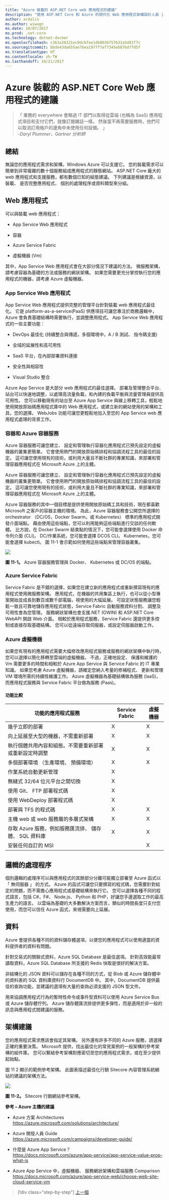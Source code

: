 ```yaml
---
title: "Azure 裝載的 ASP.NET Core web 應用程式的建議"
description: "使用 ASP.NET Core 和 Azure 的現代化 Web 應用程式架構設計人員 |Azure 裝載的 ASP.NET web 應用程式的建議"
author: ardalis
ms.author: wiwagn
ms.date: 10/07/2017
ms.prod: .net-core
ms.technology: dotnet-docker
ms.openlocfilehash: c361a28321ec9dcbfee1db8036757632a5d81f7c
ms.sourcegitcommit: bbde43da655ae7bea1977f7af7345eb87bd7fd5f
ms.translationtype: HT
ms.contentlocale: zh-TW
ms.lasthandoff: 10/21/2017
---
```

# <a name="azure-hosting-recommendations-for-aspnet-core-web-apps"></a>Azure 裝載的 ASP.NET Core Web 應用程式的建議

> 「 業務的 everywhere 會略過 IT 部門以取得從雲端 (也稱為 SaaS) 應用程式項目和支付它們，就像訂閱雜誌一樣。 然後當不再需要服務時，他們可以取消訂用帳戶的邊角中未使用任何設備。 」  
> _\-Daryl Plummer，Gartner 分析師_

## <a name="summary"></a>總結

無論您的應用程式需求和架構，Windows Azure 可以支援它。 您的裝載需求可以簡單到非常複雜的數十個服務組成應用程式的靜態網站。 ASP.NET Core 龐大的 web 應用程式和支援服務，都有數個已知的組態建議。 下列建議是根據資源，以裝載、 是否完整應用程式、 個別的處理程序或資料類型來分組。

## <a name="web-applications"></a>Web 應用程式

可以與裝載 web 應用程式：

-   App Service Web 應用程式

-   容器

-   Azure Service Fabric

-   虛擬機器 (Vm)

其中，App Service Web 應用程式會在大部分情況下建議的方法。 微服務架構，請考慮容器為基礎的方法或服務的網狀架構。 如果您需要更充分掌控執行您的應用程式的機器，請考慮 Azure 虛擬機器。

### <a name="app-service-web-apps"></a>App Service Web 應用程式

App Service Web 應用程式提供完整的管理平台針對裝載 web 應用程式最佳化。 它是 platform-as-a-service(PaaS) 供應項目可讓您專注於商務邏輯中，Azure 會負責基礎結構時需要執行，並調整應用程式。 App Service Web 應用程式的一些主要功能：

-   DevOps 最佳化 (持續整合與傳遞，多個環境中，A / B 測試、 指令碼支援)

-   全域的延展性和高可用性

-   SaaS 平台，在內部部署資料連接

-   安全性與相容性

-   Visual Studio 整合

Azure App Service 是大部分 web 應用程式的最佳選擇。 部署及管理整合平台、 站台可以快速地調整，以處理高流量負載，和內建的負載平衡與流量管理員提供高可用性。 您可以移動現有的站台至 Azure App Service 與線上移轉工具，輕鬆地使用開放原始碼應用程式庫中的 Web 應用程式，或建立新的網站使用的架構和工具，您的選擇。 WebJobs 功能可讓您更輕鬆地加入至您的 App Service web 應用程式處理的背景工作。

### <a name="containers-and-azure-container-service"></a>容器和 Azure 容器服務

Azure 容器服務可讓您建立、 設定和管理執行容器化應用程式已預先設定的虛擬機器的叢集更簡單。 它會使用熱門的開放原始碼排程和協調流程工具的最佳的設定。 這可讓您使用現有的技術，或利用大量且不斷社群的專業知識，來部署和管理容器應用程式在 Microsoft Azure 上的主體。

Azure 容器服務可讓您建立、 設定和管理執行容器化應用程式已預先設定的虛擬機器的叢集更簡單。 它會使用熱門的開放原始碼排程和協調流程工具的最佳的設定。 這可讓您使用現有的技術，或利用大量且不斷社群的專業知識，來部署和管理容器應用程式在 Microsoft Azure 上的主體。

Azure 容器服務的其中一個目標是提供使用開放原始碼工具和技術，現在都喜歡 Microsoft 之客戶的容器主機的環境。 為此，Azure 容器服務會公開您所選擇的 orchestrator （DC/OS，Docker Swarm，或 Kubernetes） 標準的應用程式開發介面端點。 藉由使用這些端點，您可以利用能夠這些端點進行交談的任何軟體。 比方說，在 Docker Swarm 結束點的情況下，您可能會選擇使用 Docker 命令列介面 (CLI)。 DC/作業系統，您可能會選擇 DCOS CLI。 Kubernetes，您可能會選擇 kubectl。 圖 11-1 會示範如何使用這些端點來管理容器叢集。

![](./media/image11-1.png)

**圖 11-1。** Azure 容器服務管理與 Docker、 Kubernetes 或 DC/OS 的端點。

### <a name="azure-service-fabric"></a>Azure Service Fabric

Service Fabric 是不錯的選擇，如果您在建立新的應用程式或重新撰寫現有的應用程式使用微服務架構。 應用程式，在機器的共用集區上執行，也可以從小型專案開始並成長到數百或數千部電腦，視使用的大幅延展。 可設定狀態服務讓您輕鬆一致且可靠地儲存應用程式狀態，Service Fabric 自動服務資料分割、 調整及可用性會為您管理。 服務網狀架構也會支援.NET (OWIN) 和 ASP.NET Core WebAPI 開啟 Web 介面。 相較於應用程式服務，Service Fabric 還提供更多控制或直接存取基礎結構。 您可以從遠端存取伺服器，或設定伺服器啟動工作。

### <a name="azure-virtual-machines"></a>Azure 虛擬機器

如果您有現有的應用程式需要大幅修改應用程式服務或服務的網狀架構中執行時，您可以選擇以簡化移轉至雲端的虛擬機器。 不過，正確地設定、 保護和維護的 Vm 需要更多的時間和相較於 Azure App Service 與 Service Fabric 的 IT 專業知識。 如果您考慮 Azure 虛擬機器，請確定您納入考量的修補程式、 更新和管理 VM 環境所需的持續性維護工作。 Azure 虛擬機器為基礎結構做為服務 (IaaS)，而應用程式服務與 Service Fabric 平台做為服務 (Paas)。

#### <a name="feature-comparison"></a>功能比較

| 功能的應用程式服務 | Service Fabric | 虛擬機器 |
|---------|----------|----------|
| 幾乎立即的部署 | X | X | |
| 向上延展至大型的機器，不需重新部署 | X | X | |
| 執行個體共用內容和組態。不需要重新部署或重新設定時調整 | X | X | |
| 多個部署環境 （生產環境、 預備環境） | X | X | |
| 作業系統自動更新管理 | X | | |
| 無縫式 32/64 位元平台之間切換 | X | | |
| 使用 Git、 FTP 部署程式碼 | X | | X |
| 使用 WebDeploy 部署程式碼 | X | | X |
| 部署與 TFS 的程式碼 | X | X | X |
| 主機 web 或 web 服務層的多層式架構 | X | X | X |
| 存取 Azure 服務，例如服務匯流排、 儲存體、 SQL 資料庫 | X | X | X |
| 安裝任何自訂的 MSI | | X | X |

## <a name="logical-processes"></a>邏輯的處理程序

個別邏輯的處理序可以與應用程式的其餘部分分離可能獨立部署至 Azure 函式以 「 無伺服器 」 的方式。 Azure 的函式可讓您只要撰寫的程式碼，您需要針對給定的問題，而不需擔心應用程式或基礎結構來執行它。 您可以選擇各種不同的程式語言，包括 C\#，F\#、 Node.js、 Python 和 PHP，好讓您手邊選取工作的最高生產力的語言。 以雲端為基礎的大多數解決方案而言，類似的時間長度只支付您使用，而您可以信任 Azure 函式，來視需要向上延展。

## <a name="data"></a>資料

Azure 會提供各種不同的資料儲存體選項，以便您的應用程式可以使用適當的資料提供者的資料有問題。

針對交易式的關聯式資料，Azure SQL Database 是最佳選項。 針對高效能最常讀取資料，Azure SQL Database 所支援的 Redis 快取是很好的解決方案。

非結構化的 JSON 資料可以儲存在各種不同的方式，從 Blob 或 Azure 儲存體中的資料表的 SQL 資料庫資料行 DocumentDB 中。 其中，DocumentDB 提供最佳的查詢功能，並建議的選項有大量的查詢必須支援的 JSON 型文件。

用來協調應用程式行為的暫時性命令或事件型資料可以使用 Azure Service Bus 或 Azure 儲存體佇列。 Azure 儲存體匯流排提供更多彈性，而是適用於非一般的訊息與應用程式間建議的服務。

## <a name="architecture-recommendations"></a>架構建議

您的應用程式需求應該會指定其架構。 另外還有許多不同的 Azure 服務，請選擇正確的重要決策。 Microsoft 提供，找出最佳化的常見案例的一般架構的參考架構的組件庫。 您可以繫結參考架構對應密切至您的應用程式需求，或在至少提供起始點。

圖 11 2 顯示的範例參考架構。 此圖表描述最佳化行銷 Sitecore 內容管理系統網站的建議的架構方法。

![](./media/image11-2.png)

**圖 11-2。** Sitecore 行銷網站參考架構。

**參考 – Azure 主機的建議**

-   Azure 方案 Architectures\
    <https://azure.microsoft.com/solutions/architecture/>

-   Azure 開發人員 Guide\
    <https://azure.microsoft.com/campaigns/developer-guide/>

-   什麼是 Azure App Service？ \
    <https://docs.microsoft.com/azure/app-service/app-service-value-prop-what-is>

-   Azure App Service 中，虛擬機器、 服務網狀架構和雲端服務 Comparison\
    <https://docs.microsoft.com/azure/app-service-web/choose-web-site-cloud-service-vm>

>[!div class="step-by-step"]
[上一個](開發的程序-如-azure.md)

